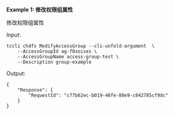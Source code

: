 **Example 1: 修改权限组属性**

修改权限组属性

Input: 

```
tccli chdfs ModifyAccessGroup --cli-unfold-argument  \
    --AccessGroupId ag-f8xoises \
    --AccessGroupName access-group-test \
    --Description group-example
```

Output: 
```
{
    "Response": {
        "RequestId": "c77b62ec-b019-46fe-80e9-c842785cf9dc"
    }
}
```

